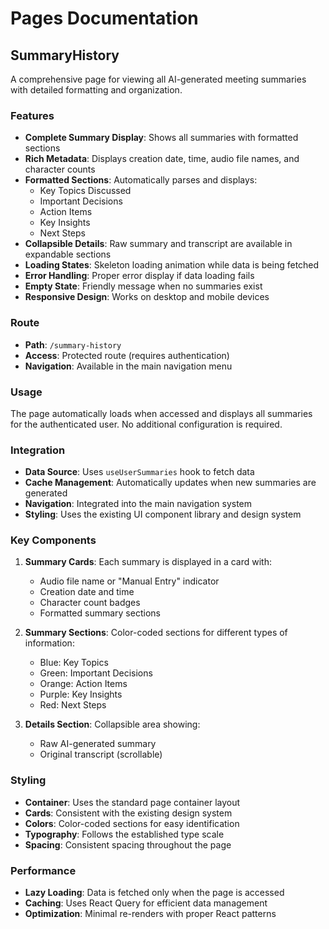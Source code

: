 # Pages Documentation

## SummaryHistory

A comprehensive page for viewing all AI-generated meeting summaries with detailed formatting and organization.

### Features

- **Complete Summary Display**: Shows all summaries with formatted sections
- **Rich Metadata**: Displays creation date, time, audio file names, and character counts
- **Formatted Sections**: Automatically parses and displays:
  - Key Topics Discussed
  - Important Decisions
  - Action Items
  - Key Insights
  - Next Steps
- **Collapsible Details**: Raw summary and transcript are available in expandable sections
- **Loading States**: Skeleton loading animation while data is being fetched
- **Error Handling**: Proper error display if data loading fails
- **Empty State**: Friendly message when no summaries exist
- **Responsive Design**: Works on desktop and mobile devices

### Route

- **Path**: `/summary-history`
- **Access**: Protected route (requires authentication)
- **Navigation**: Available in the main navigation menu

### Usage

The page automatically loads when accessed and displays all summaries for the authenticated user. No additional configuration is required.

### Integration

- **Data Source**: Uses `useUserSummaries` hook to fetch data
- **Cache Management**: Automatically updates when new summaries are generated
- **Navigation**: Integrated into the main navigation system
- **Styling**: Uses the existing UI component library and design system

### Key Components

1. **Summary Cards**: Each summary is displayed in a card with:
   - Audio file name or "Manual Entry" indicator
   - Creation date and time
   - Character count badges
   - Formatted summary sections

2. **Summary Sections**: Color-coded sections for different types of information:
   - Blue: Key Topics
   - Green: Important Decisions
   - Orange: Action Items
   - Purple: Key Insights
   - Red: Next Steps

3. **Details Section**: Collapsible area showing:
   - Raw AI-generated summary
   - Original transcript (scrollable)

### Styling

- **Container**: Uses the standard page container layout
- **Cards**: Consistent with the existing design system
- **Colors**: Color-coded sections for easy identification
- **Typography**: Follows the established type scale
- **Spacing**: Consistent spacing throughout the page

### Performance

- **Lazy Loading**: Data is fetched only when the page is accessed
- **Caching**: Uses React Query for efficient data management
- **Optimization**: Minimal re-renders with proper React patterns 